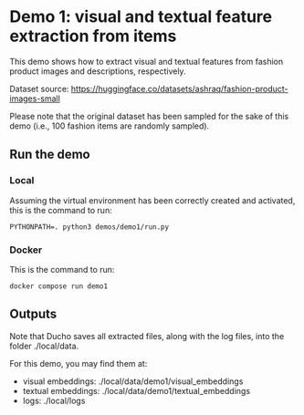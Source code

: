 # Demo 1: visual and textual feature extraction from items

This demo shows how to extract visual and textual features from fashion product images and descriptions, respectively.

Dataset source: https://huggingface.co/datasets/ashraq/fashion-product-images-small

Please note that the original dataset has been sampled for the sake of this demo (i.e., 100 fashion items are randomly sampled).

## Run the demo

### Local

Assuming the virtual environment has been correctly created and activated, this is the command to run:

```
PYTHONPATH=. python3 demos/demo1/run.py
```

### Docker

This is the command to run:

```
docker compose run demo1
```

## Outputs

Note that Ducho saves all extracted files, along with the log files, into the folder ./local/data.

For this demo, you may find them at:

- visual embeddings: ./local/data/demo1/visual_embeddings
- textual embeddings: ./local/data/demo1/textual_embeddings
- logs: ./local/logs



